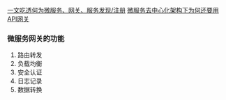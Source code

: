 [一文吃透何为微服务、网关、服务发现/注册](https://z.itpub.net/article/detail/834826A6B40C46D20AC16A7D86CB7A03)
[微服务去中心化架构下为何还要用API网关](https://blog.51cto.com/u_14153136/3021128)
[]()

### 微服务网关的功能

1. 路由转发
2. 负载均衡
3. 安全认证
4. 日志记录
5. 数据转换